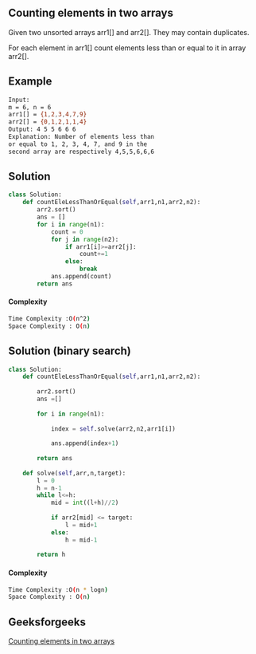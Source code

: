 ## Counting elements in two arrays
Given two unsorted arrays arr1[] and arr2[]. They may contain duplicates. 

For each element in arr1[] count elements less than or equal to it in array arr2[].

## Example 
```bash
Input:
m = 6, n = 6
arr1[] = {1,2,3,4,7,9}
arr2[] = {0,1,2,1,1,4}
Output: 4 5 5 6 6 6
Explanation: Number of elements less than
or equal to 1, 2, 3, 4, 7, and 9 in the
second array are respectively 4,5,5,6,6,6

```

## Solution 

```python
class Solution:
    def countEleLessThanOrEqual(self,arr1,n1,arr2,n2):
        arr2.sort()
        ans = []
        for i in range(n1):
            count = 0
            for j in range(n2):
                if arr1[i]>=arr2[j]:
                    count+=1
                else:
                    break
            ans.append(count)
        return ans
 ```
#### Complexity
```bash
Time Complexity :O(n^2)
Space Complexity : O(n)

```
## Solution (binary search)
```python
class Solution:
    def countEleLessThanOrEqual(self,arr1,n1,arr2,n2):
       
        arr2.sort()
        ans =[]
       
        for i in range(n1):
           
            index = self.solve(arr2,n2,arr1[i])
            
            ans.append(index+1)
            
        return ans
           
    def solve(self,arr,n,target):
        l = 0
        h = n-1
        while l<=h:
            mid = int((l+h)//2)
            
            if arr2[mid] <= target:
                l = mid+1
            else:
                h = mid-1
                
        return h
```
#### Complexity
```bash
Time Complexity :O(n * logn) 
Space Complexity : O(n)

```

## Geeksforgeeks
[Counting elements in two arrays](https://practice.geeksforgeeks.org/problems/counting-elements-in-two-arrays/1)
